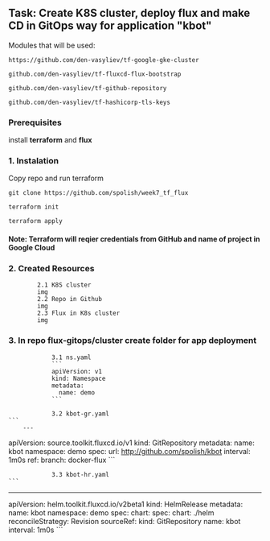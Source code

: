 ## Task: Create K8S cluster, deploy flux and make CD in GitOps way for application "kbot"

Modules that will be used:
```
https://github.com/den-vasyliev/tf-google-gke-cluster

github.com/den-vasyliev/tf-fluxcd-flux-bootstrap

github.com/den-vasyliev/tf-github-repository

github.com/den-vasyliev/tf-hashicorp-tls-keys
```

### Prerequisites
install **terraform** and **flux**

### 1. Instalation

Copy repo and run terraform
```
git clone https://github.com/spolish/week7_tf_flux

terraform init

terraform apply
```

####  **Note: Terraform will reqier credentials from GitHub and name of project in Google Cloud**

### 2. Created Resources
			2.1 K8S cluster
			img
			2.2 Repo in Github
			img
			2.3 Flux in K8s cluster
			img
### 3. In repo **flux-gitops**/cluster create folder for app deployment
				3.1 ns.yaml
				``` 
				apiVersion: v1
				kind: Namespace
				metadata:
				  name: demo
				```
                
				3.2 kbot-gr.yaml
    ```
        ---
apiVersion: source.toolkit.fluxcd.io/v1
kind: GitRepository
metadata:
  name: kbot
  namespace: demo
spec:
  url: http://github.com/spolish/kbot
  interval: 1m0s
  ref:
    branch: docker-flux
    ```

				3.3 kbot-hr.yaml
    ``` 
  ---
apiVersion: helm.toolkit.fluxcd.io/v2beta1
kind: HelmRelease
metadata:
  name: kbot
  namespace: demo
spec:
  chart:
    spec:
      chart: ./helm
      reconcileStrategy: Revision
      sourceRef:
        kind: GitRepository
        name: kbot
  interval: 1m0s
    ```
    